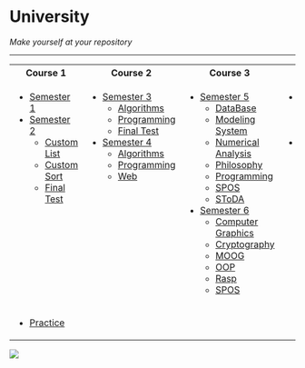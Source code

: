 # University

<i> Make yourself at your repository </i>

<hr>
<table>
<tr > 
<th>Course 1</th>
<th>Course 2</th>
<th>Course 3</th>
<th>Course 4</th>
</tr> 
<tr >
<tr >
<td valign="top">
 
  * [Semester 1](https://github.com/chastis/UniversityStuff)
  * [Semester 2](https://github.com/chastis/UniversityStuff/tree/master/Semester_2)
    * [Custom List](https://github.com/chastis/UniversityStuff/tree/master/Semester_2/MyList)
    * [Custom Sort](https://github.com/chastis/UniversityStuff/tree/master/Semester_2/MySort)
    * [Final Test](https://github.com/chastis/UniversityStuff/tree/master/Semester_2/TestOOP2)
       
<td valign="top">
  
  * [Semester 3](https://github.com/chastis/UniversityStuff/tree/master/Semester_3)
    * [Algorithms](https://github.com/chastis/UniversityStuff/tree/master/Semester_3/Algorithms)
    * [Programming](https://github.com/chastis/UniversityStuff/tree/master/Semester_3/Programming)
    * [Final Test](https://github.com/chastis/UniversityStuff/tree/master/Semester_3/ExamOOP1)
  * [Semester 4](https://github.com/chastis/UniversityStuff/tree/master/Semester_4)
    * [Algorithms](https://github.com/chastis/UniversityStuff/tree/master/Semester_4/Algorithms)
    * [Programming](https://github.com/chastis/UniversityStuff/tree/master/Semester_4/Programming)
    * [Web](https://github.com/chastis/UniversityStuff/tree/master/Semester_4/Web)
      
<td valign="top">

  * [Semester 5](https://github.com/chastis/UniversityStuff/tree/master/Semester_5)
    * [DataBase](https://github.com/chastis/UniversityStuff/tree/master/Semester_5/DataBase)
    * [Modeling System](https://github.com/chastis/UniversityStuff/tree/master/Semester_5/ModelingSystem)
    * [Numerical Analysis](https://github.com/chastis/UniversityStuff/tree/master/Semester_5/NumericalAnalysis)
    * [Philosophy](https://github.com/chastis/UniversityStuff/tree/master/Semester_5/Philosophy)
    * [Programming](https://github.com/chastis/UniversityStuff/tree/master/Semester_5/Programming)
    * [SPOS](https://github.com/chastis/UniversityStuff/tree/master/Semester_5/SPOS)
    * [SToDA](https://github.com/chastis/UniversityStuff/tree/master/Semester_5/SToDA)
  * [Semester 6](https://github.com/chastis/UniversityStuff/tree/master/Semester_6)
    * [Computer Graphics](https://github.com/chastis/UniversityStuff/tree/master/Semester_6/CompGraph)
    * [Сryptography](https://github.com/chastis/UniversityStuff/tree/master/Semester_6/Crypto)
    * [MOOG](https://github.com/chastis/UniversityStuff/tree/master/Semester_6/MOOG)
    * [OOP](https://github.com/chastis/UniversityStuff/tree/master/Semester_6/OOP)
    * [Rasp](https://github.com/chastis/UniversityStuff/tree/master/Semester_6/Rasp)
    * [SPOS](https://github.com/chastis/UniversityStuff/tree/master/Semester_6/SPOS)
      
       
<td valign="top">

   * [Semester 7](https://github.com/chastis/UniversityStuff/tree/master/Semester_7)
     * [Metaprogramming](https://github.com/chastis/UniversityStuff/tree/master/Semester_7/Metaprogramming)
     * [Publishing Systems](https://github.com/chastis/UniversityStuff/tree/master/Semester_7/PublishingSystems)
   * [Semester 8](https://github.com/chastis/UniversityStuff)

</tr>
<tr>
<td colspan="4">
 
   * [Practice](https://github.com/chastis/UniversityStuff/tree/master/Practice)
 
</tr>
</table>



![](sheva_quotes.png)